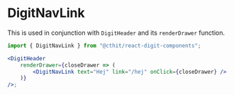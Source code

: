 # DigitNavLink

This is used in conjunction with `DigitHeader` and its `renderDrawer` function.

```jsx
import { DigitNavLink } from "@cthit/react-digit-components";

<DigitHeader
    renderDrawer={closeDrawer => (
        <DigitNavLink text="Hej" link="/hej" onClick={closeDrawer} />
    )}
/>;
```
